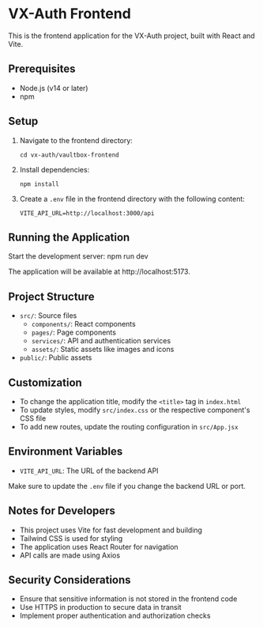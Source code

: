 # VX-Auth Frontend

This is the frontend application for the VX-Auth project, built with React and Vite.

## Prerequisites

- Node.js (v14 or later)
- npm

## Setup

1. Navigate to the frontend directory:
   ```
   cd vx-auth/vaultbox-frontend
   ```

2. Install dependencies:
   ```
   npm install
   ```

3. Create a `.env` file in the frontend directory with the following content:
   ```
   VITE_API_URL=http://localhost:3000/api
   ```

## Running the Application

Start the development server: npm run dev


The application will be available at http://localhost:5173.


## Project Structure

- `src/`: Source files
  - `components/`: React components
  - `pages/`: Page components
  - `services/`: API and authentication services
  - `assets/`: Static assets like images and icons
- `public/`: Public assets

## Customization

- To change the application title, modify the `<title>` tag in `index.html`
- To update styles, modify `src/index.css` or the respective component's CSS file
- To add new routes, update the routing configuration in `src/App.jsx`

## Environment Variables

- `VITE_API_URL`: The URL of the backend API

Make sure to update the `.env` file if you change the backend URL or port.

## Notes for Developers

- This project uses Vite for fast development and building
- Tailwind CSS is used for styling
- The application uses React Router for navigation
- API calls are made using Axios

## Security Considerations

- Ensure that sensitive information is not stored in the frontend code
- Use HTTPS in production to secure data in transit
- Implement proper authentication and authorization checks